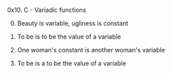 0x10. C - Variadic functions

0. Beauty is variable, ugliness is constant

1. To be is to be the value of a variable

2. One woman's constant is another woman's variable

3. To be is a to be the value of a variable


